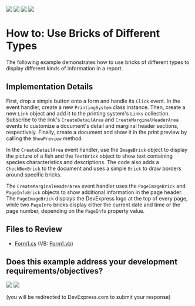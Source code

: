 <!-- default badges list -->
![](https://img.shields.io/endpoint?url=https://codecentral.devexpress.com/api/v1/VersionRange/128597700/23.2.3%2B)
[![](https://img.shields.io/badge/Open_in_DevExpress_Support_Center-FF7200?style=flat-square&logo=DevExpress&logoColor=white)](https://supportcenter.devexpress.com/ticket/details/T335238)
[![](https://img.shields.io/badge/📖_How_to_use_DevExpress_Examples-e9f6fc?style=flat-square)](https://docs.devexpress.com/GeneralInformation/403183)
[![](https://img.shields.io/badge/💬_Leave_Feedback-feecdd?style=flat-square)](#does-this-example-address-your-development-requirementsobjectives)
<!-- default badges end -->

# How to: Use Bricks of Different Types

The following example demonstrates how to use bricks of different types to display different kinds of information in a report.

## Implementation Details

First, drop a simple button onto a form and handle its `Click` event. In the event handler, create a new `PrintingSystem` class instance. Then, create a new `Link` object and add it to the printing system's `Links` collection. Subscribe to the link's `CreateDetailArea` and `CreateMarginalHeaderArea` events to customize a document's detail and marginal header sections, respectively. Finally, create a document and show it in the print preview by calling the `ShowPreview` method.

In the `CreateDetailArea` event handler, use the `ImageBrick` object to display the picture of a fish and the `TextBrick` object to show text containing species characteristics and descriptions. The code also adds a `CheckBoxBrick` to the document and uses a simple `Brick` to draw borders around specific bricks.

The `CreateMarginalHeaderArea` event handler uses the `PageImageBrick` and `PageInfoBrick` objects to show additional information in the page header. The `PageImageBrick` displays the DevExpress logo at the top of every page, while two `PageInfo` bricks display either the current date and time or the page number, depending on the `PageInfo` property value.

## Files to Review

* [Form1.cs](./CS/DifferentBrickTypes/Form1.cs) (VB: [Form1.vb](./VB/DifferentBrickTypes/Form1.vb))


<!-- feedback -->
## Does this example address your development requirements/objectives?

[<img src="https://www.devexpress.com/support/examples/i/yes-button.svg"/>](https://www.devexpress.com/support/examples/survey.xml?utm_source=github&utm_campaign=reporting-printing-library-use-different-brick-types&~~~was_helpful=yes) [<img src="https://www.devexpress.com/support/examples/i/no-button.svg"/>](https://www.devexpress.com/support/examples/survey.xml?utm_source=github&utm_campaign=reporting-printing-library-use-different-brick-types&~~~was_helpful=no)

(you will be redirected to DevExpress.com to submit your response)
<!-- feedback end -->
